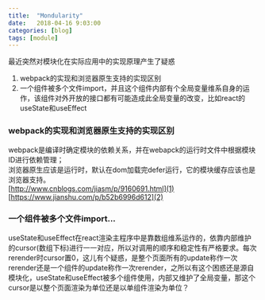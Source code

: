 ```yaml
---
title:  "Mondularity"
date:   2018-04-16 9:03:00
categories: [blog]
tags: [module]
---
```


最近突然对模块化在实际应用中的实现原理产生了疑惑
1. webpack的实现和浏览器原生支持的实现区别
2. 一个组件被多个文件import，并且这个组件内部有个全局变量维系自身的运作，该组件对外开放的接口都有可能造成此全局变量的改变，比如react的useState和useEffect

### webpack的实现和浏览器原生支持的实现区别
webpack是编译时确定模块的依赖关系，并在webapck的运行时文件中根据模块ID进行依赖管理；  
浏览器原生应该是运行时，默认在dom加载完defer运行，它的模块缓存应该也是浏览器支持。  
[http://www.cnblogs.com/jiasm/p/9160691.html](1)  
[https://www.jianshu.com/p/b52b6996d612](2)

### 一个组件被多个文件import...
useState和useEffect在react渲染主程序中是靠数组维系运作的，依靠内部维护的cursor(数组下标)进行一一对应，所以对调用的顺序和稳定性有严格要求。每次rerender时cursor置0，这儿有个疑惑，是整个页面所有的update称作一次rerender还是一个组件的update称作一次rerender，之所以有这个困惑还是源自模块化，useState和useEffect被多个组件使用，内部又维护了全局变量，那这个cursor是以整个页面渲染为单位还是以单组件渲染为单位？

[1]: http://www.cnblogs.com/jiasm/p/9160691.html
[2]: https://www.jianshu.com/p/b52b6996d612